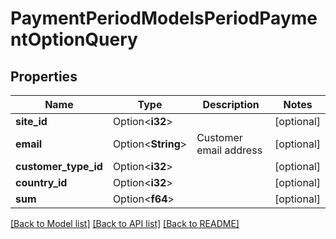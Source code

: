 # PaymentPeriodModelsPeriodPaymentOptionQuery

## Properties

Name | Type | Description | Notes
------------ | ------------- | ------------- | -------------
**site_id** | Option<**i32**> |  | [optional]
**email** | Option<**String**> | Customer email address | [optional]
**customer_type_id** | Option<**i32**> |  | [optional]
**country_id** | Option<**i32**> |  | [optional]
**sum** | Option<**f64**> |  | [optional]

[[Back to Model list]](../README.md#documentation-for-models) [[Back to API list]](../README.md#documentation-for-api-endpoints) [[Back to README]](../README.md)


